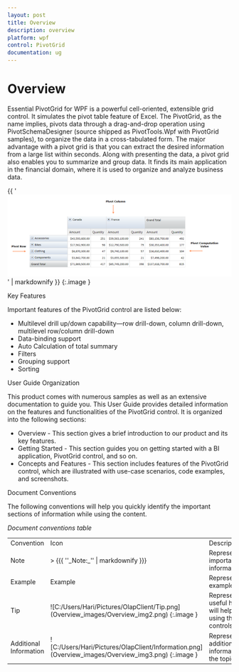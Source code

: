 ```yaml
---
layout: post
title: Overview
description: overview
platform: wpf
control: PivotGrid
documentation: ug
---
```


# Overview

Essential PivotGrid for WPF is a powerful cell-oriented, extensible grid control. It simulates the pivot table feature of Excel. The PivotGrid, as the name implies, pivots data through a drag-and-drop operation using PivotSchemaDesigner (source shipped as PivotTools.Wpf with PivotGrid samples), to organize the data in a cross-tabulated form. The major advantage with a pivot grid is that you can extract the desired information from a large list within seconds. Along with presenting the data, a pivot grid also enables you to summarize and group data. It finds its main application in the financial domain, where it is used to organize and analyze business data.

{{ '![C:/Users/dwarageshmb/Desktop/Doc Images/PivotGrid WPF/1.png](Overview_images/Overview_img1.png)' | markdownify }}
{:.image }


Key Features

Important features of the PivotGrid control are listed below:

* Multilevel drill up/down capability—row drill-down, column drill-down, multilevel row/column drill-down
* Data-binding support
* Auto Calculation of total summary
* Filters
* Grouping support
* Sorting

User Guide Organization

This product comes with numerous samples as well as an extensive documentation to guide you. This User Guide provides detailed information on the features and functionalities of the PivotGrid control. It is organized into the following sections:

* Overview - This section gives a brief introduction to our product and its key features.
* Getting Started - This section guides you on getting started with a BI application, PivotGrid control, and so on.
* Concepts and Features - This section includes features of the PivotGrid control, which are illustrated with use-case scenarios, code examples, and screenshots. 

Document Conventions

The following conventions will help you quickly identify the important sections of information while using the content.

_Document conventions table_

<table>
<tr>
<td>
Convention</td><td>
Icon</td><td>
Description</td></tr>
<tr>
<td>
Note</td><td>
> {{{ ''_Note:_'' | markdownify }}}</td><td>
Represents important information.</td></tr>
<tr>
<td>
Example</td><td>
Example</td><td>
Represents an example.</td></tr>
<tr>
<td>
Tip</td><td>
![C:/Users/Hari/Pictures/OlapClient/Tip.png](Overview_images/Overview_img2.png)
{:.image }
</td><td>
Represents useful hints that will help you in using the controls/features.</td></tr>
<tr>
<td>
Additional Information</td><td>
![C:/Users/Hari/Pictures/OlapClient/Information.png](Overview_images/Overview_img3.png)
{:.image }
</td><td>
Represents additional information on the topic.</td></tr>
</table>


